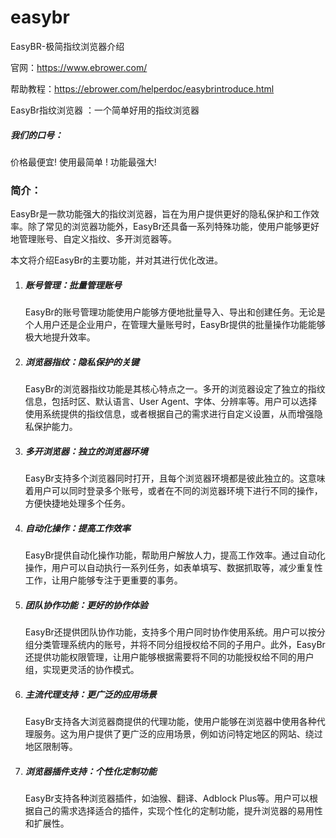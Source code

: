 # easybr
EasyBR-极简指纹浏览器介绍



官网：https://www.ebrower.com/

帮助教程：https://ebrower.com/helperdoc/easybrintroduce.html

EasyBr指纹浏览器 ：一个简单好用的指纹浏览器

##### 我们的口号：

价格最便宜!  使用最简单 ! 功能最强大!

### 简介：

EasyBr是一款功能强大的指纹浏览器，旨在为用户提供更好的隐私保护和工作效率。除了常见的浏览器功能外，EasyBr还具备一系列特殊功能，使用户能够更好地管理账号、自定义指纹、多开浏览器等。



本文将介绍EasyBr的主要功能，并对其进行优化改进。



1. ##### 账号管理：批量管理账号

   EasyBr的账号管理功能使用户能够方便地批量导入、导出和创建任务。无论是个人用户还是企业用户，在管理大量账号时，EasyBr提供的批量操作功能能够极大地提升效率。

   

2. ##### 浏览器指纹：隐私保护的关键

   EasyBr的浏览器指纹功能是其核心特点之一。多开的浏览器设定了独立的指纹信息，包括时区、默认语言、User Agent、字体、分辨率等。用户可以选择使用系统提供的指纹信息，或者根据自己的需求进行自定义设置，从而增强隐私保护能力。

   

3. ##### 多开浏览器：独立的浏览器环境

   EasyBr支持多个浏览器同时打开，且每个浏览器环境都是彼此独立的。这意味着用户可以同时登录多个账号，或者在不同的浏览器环境下进行不同的操作，方便快捷地处理多个任务。

   

4. ##### 自动化操作：提高工作效率

   EasyBr提供自动化操作功能，帮助用户解放人力，提高工作效率。通过自动化操作，用户可以自动执行一系列任务，如表单填写、数据抓取等，减少重复性工作，让用户能够专注于更重要的事务。

   

5. ##### 团队协作功能：更好的协作体验

   EasyBr还提供团队协作功能，支持多个用户同时协作使用系统。用户可以按分组分类管理系统内的账号，并将不同分组授权给不同的子用户。此外，EasyBr还提供功能权限管理，让用户能够根据需要将不同的功能授权给不同的用户组，实现更灵活的协作模式。

   

6. ##### 主流代理支持：更广泛的应用场景

   EasyBr支持各大浏览器商提供的代理功能，使用户能够在浏览器中使用各种代理服务。这为用户提供了更广泛的应用场景，例如访问特定地区的网站、绕过地区限制等。

   

7. ##### 浏览器插件支持：个性化定制功能

   EasyBr支持各种浏览器插件，如油猴、翻译、Adblock Plus等。用户可以根据自己的需求选择适合的插件，实现个性化的定制功能，提升浏览器的易用性和扩展性。
